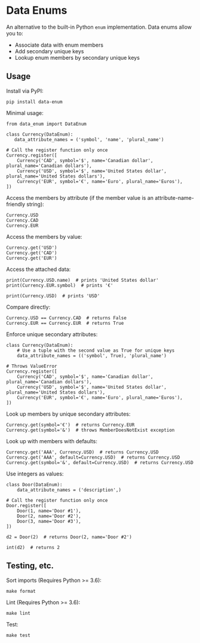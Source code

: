 # Data Enums

An alternative to the built-in Python `enum` implementation. Data enums allow you to:

- Associate data with enum members
- Add secondary unique keys
- Lookup enum members by secondary unique keys

## Usage

Install via PyPI:

    pip install data-enum

Minimal usage:

    from data_enum import DataEnum

    class Currency(DataEnum):
       data_attribute_names = ('symbol', 'name', 'plural_name')

    # Call the register function only once
    Currency.register([
        Currency('CAD', symbol='$', name='Canadian dollar', plural_name='Canadian dollars'),
        Currency('USD', symbol='$', name='United States dollar', plural_name='United States dollars'),
        Currency('EUR', symbol='€', name='Euro', plural_name='Euros'),
    ])

Access the members by attribute (if the member value is an attribute-name-friendly string):
  
    Currency.USD
    Currency.CAD
    Currency.EUR

Access the members by value:

    Currency.get('USD')
    Currency.get('CAD')
    Currency.get('EUR')

Access the attached data:

    print(Currency.USD.name)  # prints 'United States dollar'
    print(Currency.EUR.symbol)  # prints '€'

    print(Currency.USD)  # prints 'USD'

Compare directly:

    Currency.USD == Currency.CAD  # returns False
    Currency.EUR == Currency.EUR  # returns True

Enforce unique secondary attributes:

    class Currency(DataEnum):
        # Use a tuple with the second value as True for unique keys
        data_attribute_names = (('symbol', True), 'plural_name')

    # Throws ValueError
    Currency.register([
        Currency('CAD', symbol='$', name='Canadian dollar', plural_name='Canadian dollars'),
        Currency('USD', symbol='$', name='United States dollar', plural_name='United States dollars'),
        Currency('EUR', symbol='€', name='Euro', plural_name='Euros'),
    ])

Look up members by unique secondary attributes:

    Currency.get(symbol='€')  # returns Currency.EUR
    Currency.get(symbol='&')  # throws MemberDoesNotExist exception

Look up with members with defaults:

    Currency.get('AAA', Currency.USD)  # returns Currency.USD
    Currency.get('AAA', default=Currency.USD)  # returns Currency.USD
    Currency.get(symbol='&', default=Currency.USD)  # returns Currency.USD

Use integers as values:

    class Door(DataEnum):
        data_attribute_names = ('description',)

    # Call the register function only once
    Door.register([
        Door(1, name='Door #1'),
        Door(2, name='Door #2'),
        Door(3, name='Door #3'),
    ])

    d2 = Door(2)  # returns Door(2, name='Door #2')

    int(d2)  # returns 2

## Testing, etc.

Sort imports (Requires Python >= 3.6):

    make format

Lint (Requires Python >= 3.6):

    make lint

Test:

    make test
